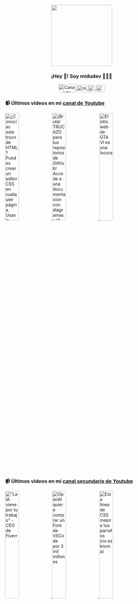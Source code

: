 <p align="center" width="300">
   <img align="center" width="200" src="https://user-images.githubusercontent.com/1561955/106762302-fda9de00-6635-11eb-99be-3ef744e60c0e.png" />
   <h3 align="center">¡Hey 👋! Soy midudev 👨🏻‍💻</h3>
</p>

<p align="center">
   <a href="https://twitch.tv/midudev" target="blank">
    <img align="center" src="https://upload.wikimedia.org/wikipedia/commons/c/ce/Twitch_logo_2019.svg" alt="Canal de Twitch de midudev" height="28px" width="56px" />
  </a>
  <span style="width: 8px;"> </span>
   <a href="https://youtube.com/midudev" target="blank">
    <img align="center" src="https://upload.wikimedia.org/wikipedia/commons/0/09/YouTube_full-color_icon_%282017%29.svg" alt="midudev" height="23px" width="33px" />
  </a>
  <span style="width: 8px;"> </span>
  <a href="https://instagram.com/midu.dev" target="blank">
    <img align="center" src="https://upload.wikimedia.org/wikipedia/commons/e/e7/Instagram_logo_2016.svg" alt="Canal de Instagram de midu.dev" height="23px" width="23px" />
  </a>
  <span style="width: 8px;"> </span>
  <a href="https://twitter.com/midudev" target="blank">
    <img align="center" src="https://upload.wikimedia.org/wikipedia/commons/thumb/6/6f/Logo_of_Twitter.svg/2491px-Logo_of_Twitter.svg.png" alt="Canal de Twitter de midudev" height="23px" width="28px" />
  </a>
</p>

### 📹 Últimos vídeos en mi [canal de Youtube](https://youtube.com/midudev?sub_confirmation=1)

<a href='https://youtu.be/p4aYX3d7qOE' target='_blank'>
  <img width='30%' src='https://img.youtube.com/vi/p4aYX3d7qOE/mqdefault.jpg' alt='¿Conocías este truco de HTML? Puedes crear un editor CSS en cualquier página.  Usas la etiqueta styl' />
</a>
<a href='https://youtu.be/c168088kEfM' target='_blank'>
  <img width='30%' src='https://img.youtube.com/vi/c168088kEfM/mqdefault.jpg' alt='¡Brutal TRUCAZO para tus repositorios de GitHub! Accede a una documentación con diagramas y IA.  Cam' />
</a>
<a href='https://youtu.be/cttQy3t5KfA' target='_blank'>
  <img width='30%' src='https://img.youtube.com/vi/cttQy3t5KfA/mqdefault.jpg' alt='El sitio web de GTA VI es una locura' />
</a>

### 📹 Últimos vídeos en mi [canal secundario de Youtube](https://youtube.com/midulive?sub_confirmation=1)

<a href='https://youtu.be/-YEKupUMPMs' target='_blank'>
  <img width='30%' src='https://img.youtube.com/vi/-YEKupUMPMs/mqdefault.jpg' alt='"La IA viene por tu trabajo" - CEO de Fiverr' />
</a>
<a href='https://youtu.be/TIDi2mji0Yg' target='_blank'>
  <img width='30%' src='https://img.youtube.com/vi/TIDi2mji0Yg/mqdefault.jpg' alt='OpenAI quiere comprar un Fork de VSCode por 3 mil millones' />
</a>
<a href='https://youtu.be/zfH6hf8KGkk' target='_blank'>
  <img width='30%' src='https://img.youtube.com/vi/zfH6hf8KGkk/mqdefault.jpg' alt='Esta línea de CSS mejora tus parrafos (no es broma)' />
</a>